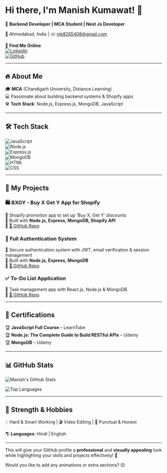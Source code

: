 # Hi there, I'm Manish Kumawat! 👋  

🚀 **Backend Developer | MCA Student | Nest Js Developer**  

📍 Ahmedabad, India | ✉️ mk8265408@gmail.com  

🔗 **Find Me Online**  
[![LinkedIn](https://img.shields.io/badge/-LinkedIn-0077B5?style=for-the-badge&logo=linkedin&logoColor=white)](https://www.linkedin.com/in/manish-kumawat-80129b273)  
[![GitHub](https://img.shields.io/badge/-GitHub-181717?style=for-the-badge&logo=github&logoColor=white)](https://github.com/manish-kumar-82)  

---

## 🔥 About Me  
🎓 **MCA** (Chandigarh University, Distance Learning)  
💻 Passionate about building backend systems & Shopify apps  
🛠️ **Tech Stack**: Node.js, Express.js, MongoDB, JavaScript  

---

## 🛠️ Tech Stack  
![JavaScript](https://img.shields.io/badge/-JavaScript-F7DF1E?style=for-the-badge&logo=javascript&logoColor=black)  
![Node.js](https://img.shields.io/badge/-Node.js-339933?style=for-the-badge&logo=node.js&logoColor=white)  
![Express.js](https://img.shields.io/badge/-Express.js-000000?style=for-the-badge&logo=express&logoColor=white)  
![MongoDB](https://img.shields.io/badge/-MongoDB-4DB33D?style=for-the-badge&logo=mongodb&logoColor=white)  
![HTML](https://img.shields.io/badge/-HTML5-E34F26?style=for-the-badge&logo=html5&logoColor=white)  
![CSS](https://img.shields.io/badge/-CSS3-1572B6?style=for-the-badge&logo=css3&logoColor=white)  

---

## 📌 My Projects  
### 🛍️ **BXGY - Buy X Get Y App for Shopify**  
🔹 Shopify promotion app to set up 'Buy X, Get Y' discounts  
🔹 Built with **Node.js, Express, MongoDB, Shopify API**  
🔹 [🔗 GitHub Repo](https://github.com/manish-kumar-82/BOGO-APP)  

### 🔐 **Full Authentication System**  
🔹 Secure authentication system with JWT, email verification & session management  
🔹 Built with **Node.js, Express, MongoDB**  
🔹 [🔗 GitHub Repo](https://github.com/manish-kumar-82/Authentication-System-App)  

### ✅ **To-Do List Application**  
🔹 Task management app with React.js, Node.js & MongoDB  
🔹 [🔗 GitHub Repo](https://github.com/manish-kumar-82/CRUD-App)  

---

## 📜 Certifications  
🏆 **JavaScript Full Course** – LearnTube  
🏆 **Node.js: The Complete Guide to Build RESTful APIs** – Udemy  
🏆 **MongoDB** – Udemy  

---

## 📊 GitHub Stats  
![Manish's GitHub Stats](https://github-readme-stats.vercel.app/api?username=manish-kumar-82&show_icons=true&theme=radical)  

![Top Languages](https://github-readme-stats.vercel.app/api/top-langs/?username=manish-kumar-82&layout=compact&theme=radical)  

---

## 🎯 Strength & Hobbies  
💡 Hard & Smart Working | 🎬 Video Editing | 🎯 Punctual & Honest  

🌎 **Languages**: Hindi | English  

---

This will give your GitHub profile a **professional** and **visually appealing** look while highlighting your skills and projects effectively! 🚀  

Would you like to add any animations or extra sections? 😊
